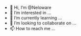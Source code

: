 - 👋 Hi, I’m @Neloware
- 👀 I’m interested in ...
- 🌱 I’m currently learning ...
- 💞️ I’m looking to collaborate on ...
- 📫 How to reach me ...

<!---
Neloware/Neloware is a ✨ special ✨ repository because its `README.md` (this file) appears on your GitHub profile.
You can click the Preview link to take a look at your changes.
--->
